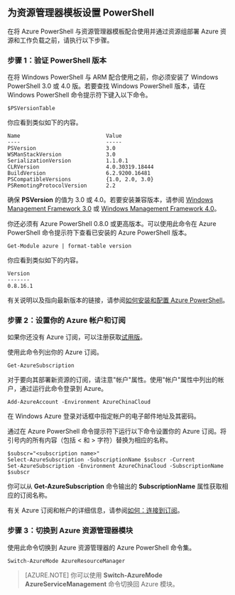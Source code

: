 

## 为资源管理器模板设置 PowerShell

在将 Azure PowerShell 与资源管理器模板配合使用并通过资源组部署 Azure 资源和工作负载之前，请执行以下步骤。

### 步骤 1：验证 PowerShell 版本

在将 Windows PowerShell 与 ARM 配合使用之前，你必须安装了 Windows PowerShell 3.0 或 4.0 版。若要查找 Windows PowerShell 版本，请在 Windows PowerShell 命令提示符下键入以下命令。

	$PSVersionTable

你应看到类似如下的内容。

	Name                           Value
	----                           -----
	PSVersion                      3.0
	WSManStackVersion              3.0
	SerializationVersion           1.1.0.1
	CLRVersion                     4.0.30319.18444
	BuildVersion                   6.2.9200.16481
	PSCompatibleVersions           {1.0, 2.0, 3.0}
	PSRemotingProtocolVersion      2.2

确保 **PSVersion** 的值为 3.0 或 4.0。若要安装兼容版本，请参阅 [Windows Management Framework 3.0](http://www.microsoft.com/download/details.aspx?id=34595) 或 [Windows Management Framework 4.0](http://www.microsoft.com/zh-cn/download/details.aspx?id=40855)。

你还必须有 Azure PowerShell 0.8.0 或更高版本。可以使用此命令在 Azure PowerShell 命令提示符下查看已安装的 Azure PowerShell 版本。

	Get-Module azure | format-table version

你应看到类似如下的内容。

	Version
	-------
	0.8.16.1

有关说明以及指向最新版本的链接，请参阅[如何安装和配置 Azure PowerShell](/documentation/articles/powershell-install-configure)。


### 步骤 2：设置你的 Azure 帐户和订阅

如果你还没有 Azure 订阅，可以注册获取[试用版](/pricing/1rmb-trial/)。

使用此命令列出你的 Azure 订阅。

	Get-AzureSubscription

对于要向其部署新资源的订阅，请注意"帐户"属性。使用"帐户"属性中列出的帐户，通过运行此命令登录到 Azure。

	Add-AzureAccount -Environment AzureChinaCloud

在 Windows Azure 登录对话框中指定帐户的电子邮件地址及其密码。

通过在 Azure PowerShell 命令提示符下运行以下命令设置你的 Azure 订阅。将引号内的所有内容（包括 < 和 > 字符）替换为相应的名称。

	$subscr="<subscription name>"
	Select-AzureSubscription -SubscriptionName $subscr -Current
	Set-AzureSubscription -Environment AzureChinaCloud -SubscriptionName $subscr

你可以从 **Get-AzureSubscription** 命令输出的 **SubscriptionName** 属性获取相应的订阅名称。

有关 Azure 订阅和帐户的详细信息，请参阅[如何：连接到订阅](/documentation/articles/powershell-install-configure#Connect)。

### 步骤 3：切换到 Azure 资源管理器模块

使用此命令切换到 Azure 资源管理器的 Azure PowerShell 命令集。

	Switch-AzureMode AzureResourceManager

> [AZURE.NOTE] 你可以使用 **Switch-AzureMode AzureServiceManagement** 命令切换回 Azure 模块。

<!---HONumber=56-->